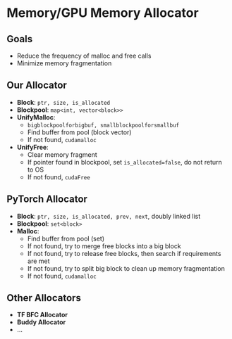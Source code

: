 # Memory/GPU Memory Allocator

## Goals
- Reduce the frequency of malloc and free calls
- Minimize memory fragmentation

## Our Allocator
- **Block**: `ptr, size, is_allocated`
- **Blockpool**: `map<int, vector<block>>`
- **UnifyMalloc**: 
  - `bigblockpoolforbigbuf, smallblockpoolforsmallbuf`
  - Find buffer from pool (block vector)
  - If not found, `cudamalloc`
- **UnifyFree**:
  - Clear memory fragment
  - If pointer found in blockpool, set `is_allocated=false`, do not return to OS
  - If not found, `cudaFree`

## PyTorch Allocator
- **Block**: `ptr, size, is_allocated, prev, next`, doubly linked list
- **Blockpool**: `set<block>`
- **Malloc**:
  - Find buffer from pool (set)
  - If not found, try to merge free blocks into a big block
  - If not found, try to release free blocks, then search if requirements are met
  - If not found, try to split big block to clean up memory fragmentation
  - If not found, `cudamalloc`

## Other Allocators
- **TF BFC Allocator**
- **Buddy Allocator**
- ...
